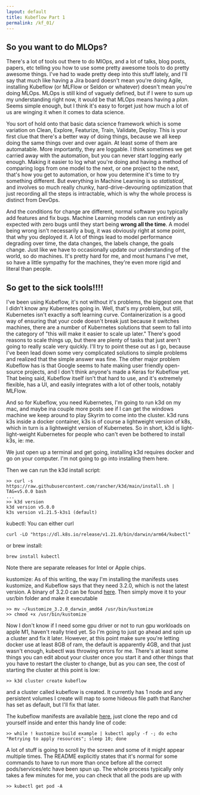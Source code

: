 ```yaml
---
layout: default
title: Kubeflow Part 1
permalink: /kf_01/
---
```


## So you want to do MLOps?
There's a lot of tools out there to do MlOps, and a lot of talks, blog posts, papers, etc telling you how to use some pretty awesome tools to do pretty awesome things. I've had to wade pretty deep into this stuff lately, and I'll say that much like having a Jira board doesn't mean you're doing Agile, installing Kubeflow (or MLFlow or Seldon or whatever) doesn't mean you're doing MLOps. MLOps is still kind of vaguely defined, but if I were to sum up my understanding right now, it would be that MLOps means having a *plan*. Seems simple enough, but I think it's easy to forget just how much a lot of us are winging it when it comes to data science. 

You sort of hold onto that basic data science framework which is some variation on Clean, Explore, Featurize, Train, Validate, Deploy. This is your first clue that there's a better way of doing things, because we all keep doing the same things over and over again. At least some of them are automatable. More importantly, they are loggable. I think sometimes we get carried away with the automation, but you can never start logging early enough. Making it easier to log what you're doing and having a method of comparing logs from one model to the next, or one project to the next, that's how you get to automation, or how you determine it's time to try something different. But everything in Machine Learning is so *statistical*, and involves so much really chunky, hard-drive-devouring optimization that just recording all the steps is intractable, which is why the whole process is distinct from DevOps. 

And the conditions for change are different, normal software you typically add features and fix bugs. Machine Learning models can run entirely as expected with zero bugs until they start being **wrong all the time**. A model being wrong isn't necessarily a bug, it was obviously right at some point, that why you deployed it. A lot of things lead to model performance degrading over time, the data changes, the labels change, the goals change. Just like we have to occasionally update our understanding of the world, so do machines. It's pretty hard for me, and most humans I've met, so have a little sympathy for the machines, they're even more rigid and literal than people.

## So get to the sick tools!!!!
I've been using Kubeflow, it's not without it's problems, the biggest one that I didn't know any Kubernetes going in. Well, that's my problem, but still, Kubernetes isn't exactly a soft learning curve. Containerization is a good way of ensuring that your code doesn't break just because it switches machines, there are a number of Kubernetes solutions that seem to fall into the category of "this will make it easier to scale up later." There's good reasons to scale things up, but there are plenty of tasks that just aren't going to really scale very quickly. I'll try to point these out as I go, because I've been lead down some very complicated solutions to simple problems and realized that the simple answer was fine. The other major problem Kubeflow has is that Google seems to hate making user friendly open-source projects, and I don't think anyone's made a Keras for Kubeflow yet.  That being said, Kubeflow itself isn't that hard to use, and it's extremely flexible, has a UI, and easily integrates with a lot of other tools, notably MLFlow.

And so for Kubeflow, you need Kubernetes, I'm going to run k3d on my mac, and maybe ina couple more posts see if I can get the windows machine we keep around to play Skyrim to come into the cluster. k3d runs k3s inside a docker container, k3s is of course a lightweight version of k8s, which in turn is a lightweight version of Kubernetes. So in short, k3d is light-light-weight Kubernetes for people who can't even be bothered to install k3s, ie: me.

We just open up a terminal and get going, installing k3d requires docker and go on your computer. I'm not going to go into installing them here.

Then we can run the k3d install script:
```shell
>> curl -s https://raw.githubusercontent.com/rancher/k3d/main/install.sh | TAG=v5.0.0 bash
...
>> k3d version
k3d version v5.0.0
k3s version v1.21.5-k3s1 (default)
```

kubectl: You can either curl
```shell
curl -LO "https://dl.k8s.io/release/v1.21.0/bin/darwin/arm64/kubectl"
```
or brew install:
```shell
brew install kubectl
```
Note there are separate releases for Intel or Apple chips.

kustomize: As of this writing, the way I'm installing the manifests uses kustomize, and Kubeflow says that they need 3.2.0, which is not the latest version. A binary of 3.2.0 can be found [here](https://github.com/kubernetes-sigs/kustomize/releases/download/v3.2.0/kustomize_3.2.0_darwin_amd64). Then simply move it to your usr/bin folder and make it executable

```shell
>> mv ~/kustomize_3.2.0_darwin_amd64 /usr/bin/kustomize
>> chmod +x /usr/bin/kustomize
```

Now I don't know if I need some gpu driver or not to run gpu workloads on apple M1, haven't really tried yet. So I'm going to just go ahead and spin up a cluster and fix it later. However, at this point make sure you're letting docker use at least 8GB of ram, the default is apparently 4GB, and that just wasn't enough, kubectl was throwing errors for me. There's at least some things you can edit about your cluster once you start it and other things that you have to restart the cluster to change, but as you can see, the cost of starting the cluster at this point is low:

```shell
>> k3d cluster create kubeflow
```

and a cluster called kubeflow is created. It currently has 1 node and any persistent volumes I create will map to some hideous file path that Rancher has set as default, but I'll fix that later.

The kubeflow manifests are available [here](https://github.com/kubeflow/manifests), just clone the repo and cd yourself inside and enter this handy line of code:

```shell
>> while ! kustomize build example | kubectl apply -f -; do echo "Retrying to apply resources"; sleep 10; done
```

A lot of stuff is going to scroll by the screen and some of it might appear multiple times. The README explicitly states that it's normal for some commands to have to run more than once before all the correct pods/services/etc have been spun up. The whole process typically only takes a few minutes for me, you can check that all the pods are up with 
```shell
>> kubectl get pod -A
```
